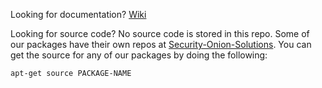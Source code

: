 Looking for documentation? [Wiki](../wiki)

Looking for source code?  No source code is stored in this repo.  Some of our packages have their own repos at [Security-Onion-Solutions](/Security-Onion-Solutions).  You can get the source for any of our packages by doing the following:
```
apt-get source PACKAGE-NAME
```
